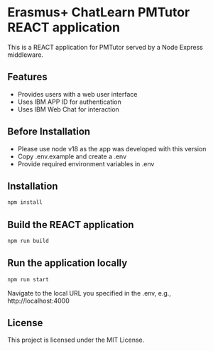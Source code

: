 # Erasmus+ ChatLearn PMTutor REACT application
This is a REACT application for PMTutor served by a Node Express middleware.

## Features
- Provides users with a web user interface 
- Uses IBM APP ID for authentication
- Uses IBM Web Chat for interaction

## Before Installation
- Please use node v18 as the app was developed with this version
- Copy .env.example and create a .env
- Provide required environment variables in .env

## Installation
```bash
npm install
```

## Build the REACT application
```bash
npm run build
```

## Run the application locally 
```bash
npm run start
```
Navigate to the local URL you specified in the .env, e.g., http://localhost:4000

## License
This project is licensed under the MIT License.
